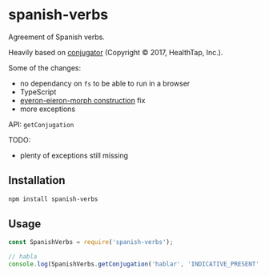 # spanish-verbs

Agreement of Spanish verbs.

Heavily based on [conjugator](https://github.com/ehoogerbeets/conjugator) (Copyright © 2017, HealthTap, Inc.).

Some of the changes:
- no dependancy on `fs` to be able to run in a browser
- TypeScript
- [eyeron-eieron-morph construction](https://www.fcg-net.org/demos/morphology/inflectional-patterns/) fix
- more exceptions

API: `getConjugation`

TODO:
- plenty of exceptions still missing



## Installation 
```sh
npm install spanish-verbs
```

## Usage

```javascript
const SpanishVerbs = require('spanish-verbs');

// habla
console.log(SpanishVerbs.getConjugation('hablar', 'INDICATIVE_PRESENT', 2));

```


